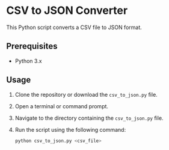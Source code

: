 # CSV to JSON Converter

This Python script converts a CSV file to JSON format.

## Prerequisites

- Python 3.x

## Usage

1. Clone the repository or download the `csv_to_json.py` file.

2. Open a terminal or command prompt.

3. Navigate to the directory containing the `csv_to_json.py` file.

4. Run the script using the following command:

   ```bash
   python csv_to_json.py <csv_file>
